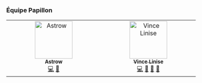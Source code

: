 ### Équipe Papillon

<!-- ALL-CONTRIBUTORS-LIST:START - Do not remove or modify this section -->
<!-- prettier-ignore-start -->
<!-- markdownlint-disable -->
<table>
  <tbody>
    <tr>
      <td align="center" valign="top" width="14.28%"><a href="https://github.com/Astrow25"><img src="https://avatars.githubusercontent.com/u/76118368?v=4?s=100" width="100px;" alt="Astrow"/><br /><sub><b>Astrow</b></sub></a><br /><a href="https://github.com/PapillonApp/.github/commits?author=Astrow25" title="Code">💻</a> <a href="https://github.com/PapillonApp/.github/issues?q=author%3AAstrow25" title="Bug reports">🐛</a></td>
      <td align="center" valign="top" width="14.28%"><a href="https://www.vincelinise.com"><img src="https://avatars.githubusercontent.com/u/32978709?v=4?s=100" width="100px;" alt="Vince Linise"/><br /><sub><b>Vince Linise</b></sub></a><br /><a href="https://github.com/PapillonApp/.github/commits?author=ecnivtwelve" title="Code">💻</a> <a href="#design-ecnivtwelve" title="Design">🎨</a> <a href="#ideas-ecnivtwelve" title="Ideas, Planning, & Feedback">🤔</a> <a href="#projectManagement-ecnivtwelve" title="Project Management">📆</a></td>
    </tr>
  </tbody>
</table>

<!-- markdownlint-restore -->
<!-- prettier-ignore-end -->

<!-- ALL-CONTRIBUTORS-LIST:END -->
